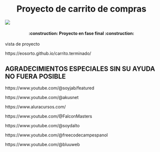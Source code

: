 <h1 align="center"> Proyecto de carrito de compras </h1>
 <p align="left">
   <img src="https://img.shields.io/badge/STATUS-EN%50DESAROLLO-blue">
   </p>
   <h4 align="center">
:construction: Proyecto en fase final :construction:
</h4>
   <a>vista de proyecto</a>
   <p>https://eosorto.github.io/carrito.terminado/</a>
   <h2>AGRADECIMIENTOS ESPECIALES SIN SU AYUDA NO FUERA POSIBLE</h2>
   <p>https://www.youtube.com/@soyjab/featured</p>
<p>https://www.youtube.com/@akusnet</p>
<p>https://www.aluracursos.com/</p>
<p>https://www.youtube.com/@FalconMasters</p>
<p>https://www.youtube.com/@soydalto</p>
<p>https://www.youtube.com/@freecodecampespanol</p>
<p>https://www.youtube.com/@bluuweb</p>
